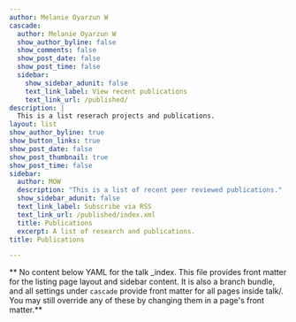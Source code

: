 ```yaml
---
author: Melanie Oyarzun W
cascade:
  author: Melanie Oyarzun W
  show_author_byline: false
  show_comments: false
  show_post_date: false
  show_post_time: false
  sidebar:
    show_sidebar_adunit: false
    text_link_label: View recent publications
    text_link_url: /published/
description: |
  This is a list reserach projects and publications.
layout: list
show_author_byline: true
show_button_links: true
show_post_date: false
show_post_thumbnail: true
show_post_time: false
sidebar:
  author: MOW
  description: "This is a list of recent peer reviewed publications."
  show_sidebar_adunit: false
  text_link_label: Subscribe via RSS
  text_link_url: /published/index.xml
  title: Publications
  excerpt: A list of research and publications.
title: Publications

---
```


** No content below YAML for the talk _index. This file provides front matter for the listing page layout and sidebar content. It is also a branch bundle, and all settings under `cascade` provide front matter for all pages inside talk/. You may still override any of these by changing them in a page's front matter.**

